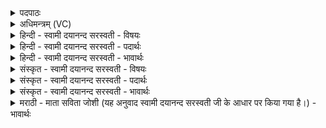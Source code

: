 <details><summary>पदपाठः</summary>

उ॒प॒या॒मगृ॑हीत॒ इत्यु॑पया॒मऽगृ॑हीतः। अ॒सि॒। अ॒श्विभ्या॒मित्य॒श्विऽभ्या॑म्। त्वा॒। सर॑स्वत्यै। त्वा॒। इन्द्रा॑य। त्वा॒। सु॒त्राम्ण॒ इति॑ सु॒ऽत्राम्णे॑। ए॒षः। ते॒। योनिः॑। अ॒श्विभ्या॒मित्य॒श्विऽभ्या॑म्। त्वा॒। सर॑स्वत्यै। त्वा॒। इन्द्रा॑य। त्वा॒। सु॒त्राम्ण॒ इति॑ सु॒ऽत्राम्णे॑। ३३।
</details>

<details><summary>अधिमन्त्रम् (VC)</summary>

- सोमो देवता
- काक्षीवतसुकीर्त्तिर्ऋषिः
- विराट्त्रिष्टुप्
- धैवतः
</details>

<details><summary>हिन्दी - स्वामी दयानन्द सरस्वती - विषयः</summary>

फिर उसी विषय को अगले मन्त्र में कहा है ॥
</details>

<details><summary>हिन्दी - स्वामी दयानन्द सरस्वती - पदार्थः</summary>

पदार्थान्वयभाषाः -  हे विद्वन् ! जो तू (अश्विभ्याम्) पूर्ण विद्यावाले अध्यापक और उपदेशक से (उपयामगृहीतः) उत्तम नियमों के साथ ग्रहण किया हुआ (असि) है, जिस (ते) तेरा (एषः) यह (अश्विभ्याम्) अध्यापक और उपदेशक के साथ (योनिः) विद्यासम्बन्ध है, उस (त्वा) तुझ को (सरस्वत्यै) अच्छी शिक्षायुक्त वाणी के लिये (त्वा) तुझ को (इन्द्राय) उत्कृष्ट ऐश्वर्य्य के लिये और (त्वा) तुझ को (सुत्राम्णे) अच्छे प्रकार रक्षा करनेहारे के लिये मैं ग्रहण करता हूँ, (सरस्वत्यै) उत्तम गुणवाली विदुषी स्त्री के लिये (त्वा) तुझ को (इन्द्राय) परमोत्तम व्यवहार के लिये (त्वा) तुझ को और (सुत्राम्णे) उत्तम रक्षा के लिये (त्वा) तुझ को ग्रहण करता हूँ ॥३३ ॥
</details>

<details><summary>हिन्दी - स्वामी दयानन्द सरस्वती - भावार्थः</summary>

भावार्थभाषाः -  जो विद्वानों से शिक्षा पाये हुए स्वयं उत्तम बुद्धिमान्, जितेन्द्रिय, अनेक विद्याओं से युक्त विद्वानों में प्रेम करनेहारा होवे, वही विद्या और धर्म की प्रवृत्ति के लिये अधिष्ठाता करने योग्य होवे ॥३३ ॥
</details>

<details><summary>संस्कृत - स्वामी दयानन्द सरस्वती - विषयः</summary>

पुनस्तमेव विषयमाह ॥
</details>

<details><summary>संस्कृत - स्वामी दयानन्द सरस्वती - पदार्थः</summary>

पदार्थान्वयभाषाः -  हे विद्वन् ! यस्त्वमश्वियामुपयामगृहीतोऽसि, यस्य त एषोऽश्विभ्यां सह योनिरस्ति, तं त्वा सरस्वत्यै त्वेन्द्राय त्वा सुत्राम्णे चाहं गृह्णामि, सरस्वत्यै त्वेन्द्राय त्वा सुत्राम्णे त्वा गृह्णामि ॥३३ ॥
</details>

<details><summary>संस्कृत - स्वामी दयानन्द सरस्वती - भावार्थः</summary>

भावार्थभाषाः -  यो विद्वद्भिः शिक्षितः स्वयं सुप्रज्ञो जितेन्द्रियो विविधविद्यो विद्वत्प्रियः स्यात्, स एव विद्याधर्मप्रवृत्तयेऽधिष्ठाता कर्त्तव्यो भवेत् ॥३३ ॥
</details>

<details><summary>मराठी - माता सविता जोशी (यह अनुवाद स्वामी दयानन्द सरस्वती जी के आधार पर किया गया है।) - भावार्थः</summary>

भावार्थभाषाः -  जो विद्वानांकडून शिक्षण घेतलेला, बुद्धिमान, जितेंद्रिय, अनेक विद्यांनीयुक्त असलेल्या विद्वानांना प्रेम करणारा असेल तोच विद्या व धर्माचा अधिष्ठाता बनण्यायोग्य असतो.
</details>